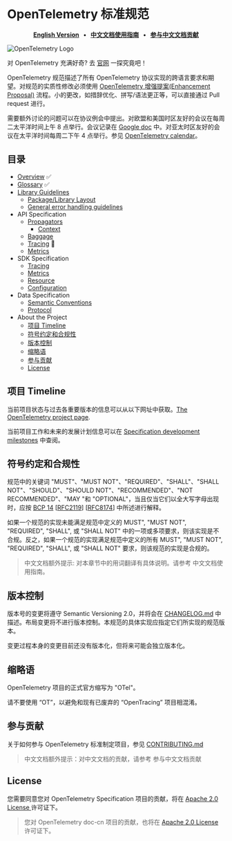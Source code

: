 # OpenTelemetry 标准规范

<p align="center">
  <strong>
    <a href="https://github.com/open-telemetry/opentelemetry-specification">English Version<a/>
    &nbsp;&nbsp;&bull;&nbsp;&nbsp;
    <a href="https://github.com/open-telemetry/docs-cn">中文文档使用指南<a/>
    &nbsp;&nbsp;&bull;&nbsp;&nbsp;
    <a href="https://github.com/open-telemetry/docs-cn/blob/main/community/Readme.md">参与中文文档贡献<a/>
  </strong>
</p>

![OpenTelemetry Logo](https://opentelemetry.io/img/logos/opentelemetry-horizontal-color.png)


对 OpenTelemetry 充满好奇? 去 [官网](https://opentelemetry.io) 一探究竟吧！

OpenTelemetry 规范描述了所有 OpenTelemetry 协议实现的跨语言要求和期望。对规范的实质性修改必须使用 [OpenTelemetry 增强提案(Enhancement Proposal)](https://github.com/open-telemetry/oteps) 流程。小的更改，如措辞优化、拼写/语法更正等，可以直接通过 Pull request 进行。

需要额外讨论的问题可以在协议例会中提出。对欧盟和美国时区友好的会议在每周二太平洋时间上午 8 点举行。会议记录在 [Google doc](https://docs.google.com/document/d/1-bCYkN-DWJq4jw1ybaDZYYmx-WAe6HnwfWbkm8d57v8/edit?usp=sharing) 中。对亚太时区友好的会议在太平洋时间每周二下午 4 点举行。参见 [OpenTelemetry calendar](https://github.com/open-telemetry/community#calendar)。

## 目录

- [Overview](overview.md)  ✅
- [Glossary](glossary.md)  ✅
- [Library Guidelines](library-guidelines.md)
  - [Package/Library Layout](library-layout.md)
  - [General error handling guidelines](error-handling.md)
- API Specification
  - [Propagators](context/api-propagators.md)
    - [Context](context/context.md)
  - [Baggage](baggage/api.md)
  - [Tracing](trace/api.md)  🚧
  - [Metrics](metrics/api.md)
- SDK Specification
  - [Tracing](trace/sdk.md)
  - [Metrics](metrics/sdk.md)
  - [Resource](resource/sdk.md)
  - [Configuration](sdk-configuration.md)
- Data Specification
  - [Semantic Conventions](overview.md#semantic-conventions)
  - [Protocol](protocol/README.md)
- About the Project
  - [项目 Timeline](#项目-Timeline)
  - [符号约定和合规性](#符号约定和合规性)
  - [版本控制](#版本控制)
  - [缩略语](#缩略语)
  - [参与贡献](#参与贡献)
  - [License](#license)

## 项目 Timeline

当前项目状态与过去各重要版本的信息可以从以下网址中获取。[The OpenTelemetry project page](https://opentelemetry.io/project-status/).

当前项目工作和未来的发展计划信息可以在 [Specification development milestones](https://github.com/open-telemetry/opentelemetry-specification/milestones) 中查阅。

## 符号约定和合规性

规范中的关键词 "MUST"、"MUST NOT"、"REQUIRED"、"SHALL"、"SHALL NOT"、"SHOULD"、"SHOULD NOT"、"RECOMMENDED"、"NOT RECOMMENDED"、"MAY "和 "OPTIONAL"，当且仅当它们以全大写字母出现时，应按 [BCP 14](https://tools.ietf.org/html/bcp14) [[RFC2119](https://tools.ietf.org/html/rfc2119)] [[RFC8174](https://tools.ietf.org/html/rfc8174)] 中所述进行解释。

如果一个规范的实现未能满足规范中定义的 MUST", "MUST NOT", "REQUIRED", "SHALL", 或 "SHALL NOT" 中的一项或多项要求，则该实现是不合规。反之，如果一个规范的实现满足规范中定义的所有 MUST", "MUST NOT", "REQUIRED", "SHALL", 或 "SHALL NOT" 要求，则该规范的实现是合规的。

> 中文文档额外提示: 对本章节中的用词翻译有具体说明。请参考 中文文档使用指南。

## 版本控制

版本号的变更将遵守 Semantic Versioning 2.0，并将会在 [CHANGELOG.md](CHANGELOG.md) 中描述。布局变更将不进行版本控制。本规范的具体实现应指定它们所实现的规范版本。

变更过程本身的变更目前还没有版本化，但将来可能会独立版本化。

## 缩略语

OpenTelemetry 项目的正式官方缩写为 "OTel"。

请不要使用 “OT”，以避免和现有已废弃的 “OpenTracing” 项目相混淆。

## 参与贡献

关于如何参与 OpenTelemetry 标准制定项目，参见 [CONTRIBUTING.md](CONTRIBUTING.md)

> 中文文档额外提示：对中文文档的贡献，请参考 参与中文文档贡献

## License

您需要同意您对 OpenTelemetry Specification 项目的贡献，将在 [Apache 2.0 License ](https://github.com/open-telemetry/specification/blob/main/LICENSE)许可证下。

> 您对 OpenTelemetry doc-cn 项目的贡献，也将在  [Apache 2.0 License ](https://github.com/open-telemetry/specification/blob/main/LICENSE)许可证下。
